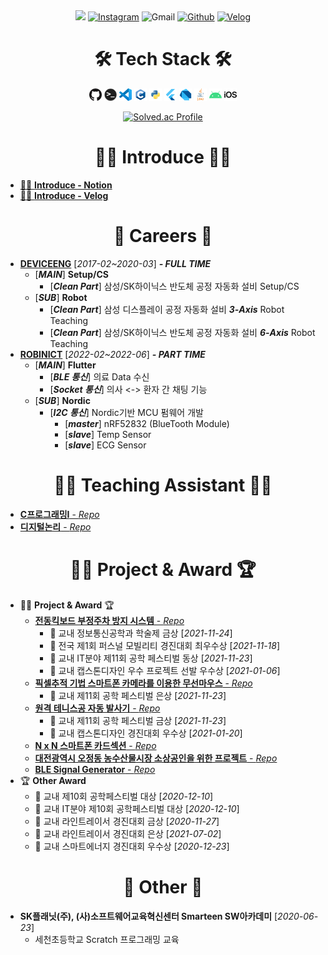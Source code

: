<div align=center>
<a href="https://hits.seeyoufarm.com"><img src="https://hits.seeyoufarm.com/api/count/incr/badge.svg?url=https%3A%2F%2Fgithub.com%2Fhitbee-dev&count_bg=%23E9C04C&title_bg=%23181717&icon=&icon_color=%23E7E7E7&title=hits&edge_flat=false"/></a>
<a href="https://www.instagram.com/hitbee_0584/"><img alt="Instagram" src ="https://img.shields.io/badge/Instagram-E4405F.svg?&style=flat&logo=Instagram&logoColor=white"/></a>
<img alt="Gmail" src ="https://img.shields.io/badge/Gmail-EA4335.svg?&style=flat&logo=Gmail&logoColor=white"/></a>
<a href="https://github.com/Hitbee-dev"><img alt="Github" src ="https://img.shields.io/badge/Git-181717.svg?&style=flat&logo=Git&logoColor=white"/></a>
<a href="https://velog.io/@kc0584-dev"><img alt="Velog" src ="https://img.shields.io/badge/Velog-20C997.svg?&style=flat&logo=Velog&logoColor=white"/></a>

<br/>
</div>
<p></p>

 <div align=center>
    <h1> 🛠 Tech Stack 🛠 </h1>
    <code><img height="20" src="https://raw.githubusercontent.com/github/explore/00be00e3051bfc3bb008e4db83382b3ac55f22db/topics/github/github.png"></code>
    <code><img height="20" src="https://raw.githubusercontent.com/github/explore/00be00e3051bfc3bb008e4db83382b3ac55f22db/topics/terminal/terminal.png"></code>
    <code><img height="20" src="https://raw.githubusercontent.com/github/explore/00be00e3051bfc3bb008e4db83382b3ac55f22db/topics/visual-studio-code/visual-studio-code.png"></code>
    <code><img height="20" src="https://raw.githubusercontent.com/github/explore/00be00e3051bfc3bb008e4db83382b3ac55f22db/topics/c/c.png"></code>
    <code><img height="20" src="https://raw.githubusercontent.com/github/explore/00be00e3051bfc3bb008e4db83382b3ac55f22db/topics/python/python.png"></code>
    <code><img height="20" src="https://raw.githubusercontent.com/github/explore/00be00e3051bfc3bb008e4db83382b3ac55f22db/topics/flutter/flutter.png"></code>
    <code><img height="20" src="https://raw.githubusercontent.com/github/explore/00be00e3051bfc3bb008e4db83382b3ac55f22db/topics/dart/dart.png"></code>
    <code><img height="20" src="https://raw.githubusercontent.com/github/explore/00be00e3051bfc3bb008e4db83382b3ac55f22db/topics/java/java.png"></code>
    <code><img height="20" src="https://raw.githubusercontent.com/github/explore/00be00e3051bfc3bb008e4db83382b3ac55f22db/topics/android/android.png"></code>
    <code><img height="20" src="https://raw.githubusercontent.com/github/explore/00be00e3051bfc3bb008e4db83382b3ac55f22db/topics/ios/ios.png"></code>
    <p></p>
    
<!-- <img alt="Python" src ="https://img.shields.io/badge/Python-3776AB.svg?&style=plastic&logo=Python&logoColor=white"/></a>
<img alt="Flutter" src ="https://img.shields.io/badge/Flutter-02569B.svg?&style=plastic&logo=Flutter&logoColor=white"/></a>
<img alt="Dart" src ="https://img.shields.io/badge/Dart-0175C2.svg?&style=plastic&logo=Dart&logoColor=white"/></a>
<img alt="Android" src ="https://img.shields.io/badge/Android-81C147.svg?&style=plastic&logo=Android&logoColor=white"/></a>
<img alt="IOS" src ="https://img.shields.io/badge/IOS-000000.svg?&style=plastic&logo=IOS&logoColor=white"/></a> -->
[![Solved.ac Profile](http://mazassumnida.wtf/api/v2/generate_badge?boj=kc0584)](https://solved.ac/kc0584/)
</div>
<p></p>

# <center>🙇‍♂️ Introduce 🙇‍♂️<center>
 - [🙇‍♂️ __Introduce - Notion__](https://charm-aluminum-6c2.notion.site/Introduce-5c71abcdcb864af68e440893bf430d72)
 - [🙇‍♂️ __Introduce - Velog__](https://velog.io/@kc0584-dev/about)
# <center>💼 Careers 💼<center>
 - [__DEVICEENG__](http://deviceeng.co.kr/) [*2017-02~2020-03*] __*- FULL TIME*__
   - [__*MAIN*__] __Setup/CS__
     - [__*Clean Part*__] 삼성/SK하이닉스 반도체 공정 자동화 설비 Setup/CS
   - [__*SUB*__] __Robot__
     - [__*Clean Part*__] 삼성 디스플레이 공정 자동화 설비 __*3-Axis*__ Robot Teaching
     - [__*Clean Part*__] 삼성/SK하이닉스 반도체 공정 자동화 설비 __*6-Axis*__ Robot Teaching
 - [__ROBINICT__](http://robinict.co.kr/) [*2022-02~2022-06*] __*- PART TIME*__
   - [__*MAIN*__] __Flutter__
     - [__*BLE 통신*__] 의료 Data 수신
     - [__*Socket 통신*__] 의사 <-> 환자 간 채팅 기능
   - [__*SUB*__] __Nordic__
     - [__*I2C 통신*__] Nordic기반 MCU 펌웨어 개발
       - [__*master*__] nRF52832 (BlueTooth Module)
       - [__*slave*__] Temp Sensor
       - [__*slave*__] ECG Sensor
 
# <center>👨‍🏫 Teaching Assistant 👨‍🏫<center>
 - [__C프로그래밍I__ - *Repo*](https://github.com/Hitbee-dev/c_programming_one)
 - [__디지털논리__ - *Repo*](https://github.com/Hitbee-dev/proteus)

# <center>👨‍💻 Project & Award 🏆 <center>
 - 👨‍💻 __Project & Award__ 🏆 
    - [__전동킥보드 부정주차 방지 시스템__ - *Repo*](https://github.com/Hitbee-dev/stop_flutter)
        - 🏅 교내 정보통신공학과 학술제 금상 [*2021-11-24*]
        - 🥈 전국 제1회 퍼스널 모빌리티 경진대회 최우수상 [*2021-11-18*]
        - 🥉 교내 IT분야 제11회 공학 페스티벌 동상 [*2021-11-23*]
        - 🥉 교내 캡스톤디자인 우수 프로젝트 선발 우수상 [*2021-01-06*]
    - [__픽셀추적 기법 스마트폰 카메라를 이용한 무선마우스__ - *Repo*](https://github.com/Hitbee-dev/wireless_mouse_client)
        - 🥈 교내 제11회 공학 페스티벌 은상 [*2021-11-23*]
    - [__원격 테니스공 자동 발사기__ - *Repo*](https://github.com/Hitbee-dev/tennis)
        - 🥈 교내 제11회 공학 페스티벌 금상 [*2021-11-23*]
        - 🥉 교내 캡스톤디자인 경진대회 우수상 [*2021-01-20*]
    - [__N x N 스마트폰 카드섹션__ - *Repo*](https://github.com/Hitbee-dev/led_card_project_client)
    - [__대전광역시 오정동 농수산물시장 소상공인을 위한 프로젝트__ - *Repo*](https://github.com/Hitbee-dev/saojeong)
    - [__BLE Signal Generator__ - *Repo*](https://github.com/Hitbee-dev/ble_generator_flutter)
 - 🏆 __Other Award__
    - 🏅 교내 제10회 공학페스티벌 대상 [*2020-12-10*]
    - 🏅 교내 IT분야 제10회 공학페스티벌 대상 [*2020-12-10*]
    - 🏅 교내 라인트레이서 경진대회 금상 [*2020-11-27*]
    - 🥈 교내 라인트레이서 경진대회 은상 [*2021-07-02*]
    - 🥉 교내 스마트에너지 경진대회 우수상 [*2020-12-23*]

# <center> 💁 Other 🙋 <center>
 - __SK플래닛(주), (사)소프트웨어교육혁신센터 Smarteen SW아카데미__ [*2020-06-23*]
    - 세천초등학교 Scratch 프로그래밍 교육
